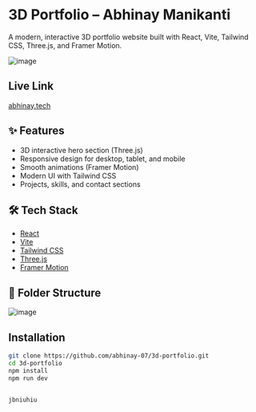 # 3D Portfolio – Abhinay Manikanti

A modern, interactive 3D portfolio website built with React, Vite, Tailwind CSS, Three.js, and Framer Motion.

![image](https://github.com/user-attachments/assets/3f8c199e-2978-4774-8f61-60e1a0527bf7)


##  Live Link 

[abhinay.tech](https://abhinay.tech)

## ✨ Features

- 3D interactive hero section (Three.js)
- Responsive design for desktop, tablet, and mobile
- Smooth animations (Framer Motion)
- Modern UI with Tailwind CSS
- Projects, skills, and contact sections

## 🛠️ Tech Stack

- [React](https://react.dev/)
- [Vite](https://vitejs.dev/)
- [Tailwind CSS](https://tailwindcss.com/)
- [Three.js](https://threejs.org/)
- [Framer Motion](https://www.framer.com/motion/)


## 📁 Folder Structure
![image](https://github.com/user-attachments/assets/52deb0bf-2747-4eab-b620-c5c2863dc142)

##  Installation

```bash
git clone https://github.com/abhinay-07/3d-portfolio.git
cd 3d-portfolio
npm install
npm run dev


jbniuhiu

